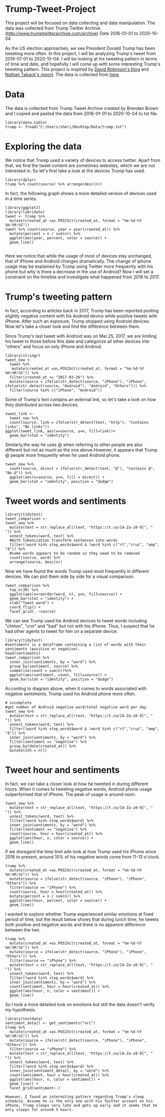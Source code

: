 # Trump-Tweet-Project
This project will be focused on data collecting and data manipulation. The data was collected from Trump Twitter Archive. (http://www.trumptwitterarchive.com/archive) 
Date 2016-01-01 to 2020-10-04


As the US election approaches, we see President Donald Trump has been tweeting more often. In this project, I will be analyzing Trump's tweet from 2016-01-01 to 2020-10-04. I will be looking at his tweeting pattern in terms of time and date, and hopefully I will come up with some interesting Trump's tweeting pattern. 
This project is inspired by [David Robinson's blog](http://varianceexplained.org/r/trump-tweets/) and [Nathan Taback's report](http://utstat.toronto.edu/~nathan/teaching/sta4002/Class4/trumptweets-students.html). The data is collected from [here](http://www.trumptwitterarchive.com/). 

# Data
The data is collected from Trump Tweet Archive created by Brendan Brown and I copied and pasted the data from 2016-01-01 to 2020-10-04 to txt file. 
```{r message=FALSE, warning=FALSE}
library(data.table)
trump <- fread("C:/Users/sheri/Desktop/Data/trump.txt")
```
# Exploring the data
We notice that Trump used a variety of devices to access twitter. Apart from that, we find the tweet content are sometimes websites, which we are not interested in. So let's first  take a look at the devices Trump has used. 
```{r message=FALSE, warning=FALSE}
library(dplyr)
trump %>% count(source) %>% arrange(desc(n))
```
In fact, the following graph shows a more detailed version of devices used in a time series. 
```{r message=FALSE, warning=FALSE}
library(ggplot2)
library(lubridate)
tweet <- trump %>% 
  mutate(created_at =as.POSIXct(created_at, format = "%m-%d-%Y %H:%M:%S"))
tweet %>% count(source, year = year(created_at)) %>%
  mutate(percent = n / sum(n)) %>%
  ggplot(aes(year, percent, color = source)) +
  geom_line()
  
```   

Here we notice that while the usage of most of devices stay unchanged, that of iPhone and Android changes dramatically. The change of iphone usage may be explained by Trump using Twitter more frequently with his phone but why is there a decrease in the use of Android? Now I will set a constraint on the timeline and investigate what happened from 2016 to 2017. 

# Trump's tweeting pattern
In fact, according to articles back in 2017, Trump has been reported posting slightly negative content with his Android device while positive tweets with iPhone. After such an exposure, Trump stopped using Android devices. Now let's take a closer look and find the difference between them. 

Since Trump's last tweet with Android was on Mar.25, 2017, we are limiting his tweet to those before this date and categorize all other devices into "others" and focus on only iPhone and Android. 

```{r message=FALSE, warning=FALSE}
library(stringr)
tweet_new <- 
  tweet %>% 
   mutate(created_at =as.POSIXct(created_at, format = "%m-%d-%Y %H:%M:%S")) %>%
  filter(created_at <= "2017-03-26") %>%
  mutate(source = ifelse(str_detect(source, "iPhone"), "iPhone", ifelse(str_detect(source, "Android"), "Android", "Others"))) %>%
  filter(source %in% c("iPhone", "Android"))
```

Some of Trump's text contains an external link, so let's take a look on how they distributed across two devices. 
```{r}
tweet_link <- 
  tweet_new %>% 
  count(source, link = ifelse(str_detect(text, "http"), "Contains links", "No links"))
ggplot(tweet_link, aes(x=source, y=n, fill=link))+
  geom_bar(stat = "identity")
```

Similarly,the way he uses @ when referring to other people are also different but not as much as the one above.However, it appears that Trump @ people more frequently when he used Android phone. 
```{r}
tweet_new %>% 
  count(source, direct = ifelse(str_detect(text, "@"), "Contains @", "No @")) %>%
  ggplot(aes(x=source, y=n, fill = direct)) +
  geom_bar(stat = "identity", position = "dodge")
```

# Tweet words and sentiments

```{r message=FALSE, warning=FALSE}
library(tidytext)
tweet_comparison <- 
tweet_new %>% 
  mutate(text = str_replace_all(text, "https://t.co/[A-Za-z0-9]", " ")) %>%
  unnest_tokens(word, text) %>% 
  #With tokenization transform sentences into words
  filter(!word %in% stop_words$word & !word %in% c("rt","cruz", "amp", "â")) %>%
  #some words appears to be random so they need to be removed
  count(source, word) %>%
  arrange(source, desc(n))
```
Now we have found the words Trump used most frequently in different devices. We can plot them side by side for a visual comparison. 
```{r message=FALSE, warning=FALSE}
tweet_comparison %>% 
  top_n(30) %>% 
  ggplot(aes(x=reorder(word, n), y=n, fill=source)) +
  geom_bar(stat = "identity") +
  xlab("Tweet word") +
  coord_flip() +
  facet_grid(. ~source)
```
We can see Trump used his Android devices to tweet words including "clinton", "cnn" and "bad" but not with his iPhone. Thus, I suspect that he had other agents to tweet for him on a separate device.

```{r message=FALSE, warning=FALSE}
library(tidytext)
#sentiments is a dataframe containing a list of words with their sentiments (positive or negative).
head(sentiments)
tweet_comparison %>%
  inner_join(sentiments, by = "word") %>%
  group_by(sentiment, source) %>%
  summarise(count = sum(n))%>%
  ggplot(aes(sentiment, count, fill=source)) +
  geom_bar(stat = "identity", position = "dodge")
```

According to diagram above, when it comes to words associated with negative sentiments, Trump used his Android phone more often. 
```{r}
# incomplete
#get number of Android negative word/total negative word per day 
tweet_new %>%
  mutate(text = str_replace_all(text, "https://t.co/[A-Za-z0-9]", " ")) %>%
  unnest_tokens(word, text) %>% 
  filter(!word %in% stop_words$word & !word %in% c("rt","cruz", "amp", "â")) %>%
  inner_join(sentiments, by = "word") %>%
  filter(sentiment == "negative") %>%
  group_by(date(created_at)) %>%
  mutate(sth = n())
```


# Tweet hour and sentiments
In fact, we can take a closer look at how he tweeted in during different hours. When it comes to tweeting negative words, Android phone usage outperformed that of iPhone. The peak of usage is around noon. 
```{r}
tweet_new %>%
  mutate(text = str_replace_all(text, "https://t.co/[A-Za-z0-9]", " ")) %>%
  unnest_tokens(word, text) %>%
  filter(!word %in% stop_words$word) %>%
  inner_join(sentiments, by = "word") %>%
  filter(sentiment == "negative") %>%
  count(source, hour = hour(created_at)) %>%
  ggplot(aes(hour, n, color = source)) +
  geom_line()
```

If we disregard the time limit adn look at how Trump used his iPhone since 2016 to present, around 10% of his negative words come from 11-13 o'clock. 
```{r message=FALSE, warning=FALSE}
trump %>%
  mutate(created_at =as.POSIXct(created_at, format = "%m-%d-%Y %H:%M:%S")) %>%
  mutate(source = ifelse(str_detect(source, "iPhone"), "iPhone", "Others")) %>%
  filter(source == "iPhone") %>%
  count(source, hour = hour(created_at)) %>%
  mutate(percent = n / sum(n)) %>%
  ggplot(aes(hour, percent, color = source)) +
  geom_line()
```
I wanted to explore whether Trump experienced similar emotions at fixed period of time, but the result below shows that during lunch time, he tweets both positive and negative words and there is no apparent difference between the two. 
```{r message=FALSE, warning=FALSE}
trump %>%
  mutate(created_at =as.POSIXct(created_at, format = "%m-%d-%Y %H:%M:%S")) %>%
  mutate(source = ifelse(str_detect(source, "iPhone"), "iPhone", "Others")) %>%
  filter(source == "iPhone") %>%
  mutate(text = str_replace_all(text, "https://t.co/[A-Za-z0-9]", " ")) %>%
  unnest_tokens(word, text) %>%
  filter(!word %in% stop_words$word) %>%
  inner_join(sentiments, by = "word") %>%
  count(sentiment, hour = hour(created_at)) %>%
  ggplot(aes(hour, n, color = sentiment)) +
  geom_line()
```

So I took a more detailed look on emotions but still the data doesn't verify my hypothesis. 
```{r}
library(textdata)
sentiment_detail <- get_sentiments("nrc")
trump %>%
  mutate(created_at =as.POSIXct(created_at, format = "%m-%d-%Y %H:%M:%S")) %>%
  mutate(source = ifelse(str_detect(source, "iPhone"), "iPhone", "Others")) %>%
  filter(source == "iPhone") %>%
  mutate(text = str_replace_all(text, "https://t.co/[A-Za-z0-9]", " ")) %>%
  unnest_tokens(word, text) %>%
  filter(!word %in% stop_words$word) %>%
  inner_join(sentiment_detail, by = "word") %>%
  count(sentiment, hour = hour(created_at)) %>%
  ggplot(aes(hour, n, color = sentiment)) +
  geom_line() +
  facet_grid(sentiment~.)
```
```
However, I found an interesting pattern regarding Trump's sleep schedule. Assume he is the only one with his Twitter account on his iPhone, Trump sleeps very late and gets up early and it seems that he only sleeps for around 5 hours. 
